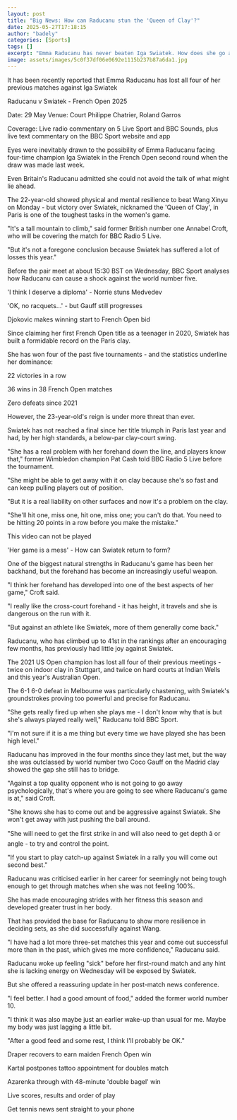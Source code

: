 ```yaml
---
layout: post
title: "Big News: How can Raducanu stun the 'Queen of Clay'?"
date: 2025-05-27T17:18:15
author: "badely"
categories: [Sports]
tags: []
excerpt: "Emma Raducanu has never beaten Iga Swiatek. How does she go about shocking the 'Queen of Clay' in the French Open second round?"
image: assets/images/5c0f37df06e0692e1115b237b87a6da1.jpg
---
```


It has been recently reported that Emma Raducanu has lost all four of her previous matches against Iga Swiatek

Raducanu v Swiatek - French Open 2025

Date: 29 May Venue: Court Philippe Chatrier, Roland Garros

Coverage: Live radio commentary on 5 Live Sport and BBC Sounds, plus live text commentary on the BBC Sport website and app

Eyes were inevitably drawn to the possibility of Emma Raducanu facing four-time champion Iga Swiatek in the French Open second round when the draw was made last week.

Even Britain's Raducanu admitted she could not avoid the talk of what might lie ahead.

The 22-year-old showed physical and mental resilience to beat Wang Xinyu on Monday - but victory over Swiatek, nicknamed the 'Queen of Clay', in Paris is one of the toughest tasks in the women's game.

"It's a tall mountain to climb," said former British number one Annabel Croft, who will be covering the match for BBC Radio 5 Live.

"But it's not a foregone conclusion because Swiatek has suffered a lot of losses this year."

Before the pair meet at about 15:30 BST on Wednesday, BBC Sport analyses how Raducanu can cause a shock against the world number five.

'I think I deserve a diploma' - Norrie stuns Medvedev

'OK, no racquets...' - but Gauff still progresses

Djokovic makes winning start to French Open bid

Since claiming her first French Open title as a teenager in 2020, Swiatek has built a formidable record on the Paris clay.

She has won four of the past five tournaments - and the statistics underline her dominance:

22 victories in a row

36 wins in 38 French Open matches

Zero defeats since 2021

However, the 23-year-old's reign is under more threat than ever.

Swiatek has not reached a final since her title triumph in Paris last year and had, by her high standards, a below-par clay-court swing.

"She has a real problem with her forehand down the line, and players know that," former Wimbledon champion Pat Cash told BBC Radio 5 Live before the tournament.

"She might be able to get away with it on clay because she's so fast and can keep pulling players out of position. 

"But it is a real liability on other surfaces and now it's a problem on the clay.

"She'll hit one, miss one, hit one, miss one; you can't do that. You need to be hitting 20 points in a row before you make the mistake."

This video can not be played

'Her game is a mess' - How can Swiatek return to form?

One of the biggest natural strengths in Raducanu's game has been her backhand, but the forehand has become an increasingly useful weapon.

"I think her forehand has developed into one of the best aspects of her game," Croft said.

"I really like the cross-court forehand - it has height, it travels and she is dangerous on the run with it.

"But against an athlete like Swiatek, more of them generally come back."

Raducanu, who has climbed up to 41st in the rankings after an encouraging few months, has previously had little joy against Swiatek.

The 2021 US Open champion has lost all four of their previous meetings - twice on indoor clay in Stuttgart, and twice on hard courts at Indian Wells and this year's Australian Open.

The 6-1 6-0 defeat in Melbourne was particularly chastening, with Swiatek's groundstrokes proving too powerful and precise for Raducanu.

"She gets really fired up when she plays me - I don't know why that is but she's always played really well," Raducanu told BBC Sport.

"I'm not sure if it is a me thing but every time we have played she has been high level."

Raducanu has improved in the four months since they last met, but the way she was outclassed by world number two Coco Gauff on the Madrid clay showed the gap she still has to bridge.

"Against a top quality opponent who is not going to go away psychologically, that's where you are going to see where Raducanu's game is at," said Croft.

"She knows she has to come out and be aggressive against Swiatek. She won't get away with just pushing the ball around.  

"She will need to get the first strike in and will also need to get depth â or angle - to try and control the point. 

"If you start to play catch-up against Swiatek in a rally you will come out second best."

Raducanu was criticised earlier in her career for seemingly not being tough enough to get through matches when she was not feeling 100%.

She has made encouraging strides with her fitness this season and developed greater trust in her body.

That has provided the base for Raducanu to show more resilience in deciding sets, as she did successfully against Wang.

"I have had a lot more three-set matches this year and come out successful more than in the past, which gives me more confidence," Raducanu said.

Raducanu woke up feeling "sick" before her first-round match and any hint she is lacking energy on Wednesday will be exposed by Swiatek.

But she offered a reassuring update in her post-match news conference.

"I feel better. I had a good amount of food," added the former world number 10.

"I think it was also maybe just an earlier wake-up than usual for me. Maybe my body was just lagging a little bit.

"After a good feed and some rest, I think I'll probably be OK."

Draper recovers to earn maiden French Open win

Kartal postpones tattoo appointment for doubles match

Azarenka through with 48-minute 'double bagel' win

Live scores, results and order of play

Get tennis news sent straight to your phone

